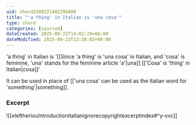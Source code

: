 ```yaml
---
uid: shard2509221402296080
title: "'a thing' in Italian is 'una cosa'"
type: shard
categories: [sourced]
dateCreated: 2025-09-22T14:02:29+08:00
dateModified: 2025-09-23T13:38:02+00:00
---
```

'a thing' in Italian is '[[Since 'a thing' is 'una cosa' in Italian, and 'cosa' is feminine, 'una' stands for the feminine article 'a'|una]] [['Cosa' is 'thing' in Italian|cosa]]'

It can be used in place of [['una cosa' can be used as the Italian word for 'something'|something]].
### Excerpt
![[eleftheriouIntroductionItalianignorecopyrightexcerptindex#^y-xvc]]